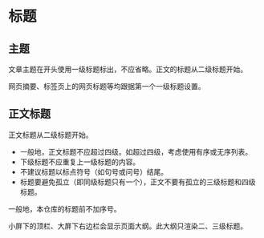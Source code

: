 # 标题

## 主题

文章主题在开头使用一级标题标出，不应省略。正文的标题从二级标题开始。

网页摘要、标签页上的网页标题等均跟据第一个一级标题设置。

## 正文标题

正文标题从二级标题开始。

- 一般地，正文标题不应超过四级。如超过四级，考虑使用有序或无序列表。
- 下级标题不应重复上一级标题的内容。
- 不建议标题以标点符号（如句号或问号）结尾。
- 标题要避免孤立（即同级标题只有一个），正文不要有孤立的三级标题和四级标题。

一般地，本仓库的标题前不加序号。

小屏下的顶栏、大屏下右边栏会显示页面大纲。此大纲只渲染二、三级标题。

